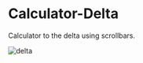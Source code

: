 # Calculator-Delta

Calculator to the delta using scrollbars.

![delta](https://user-images.githubusercontent.com/20402746/51285838-a6a22380-19f0-11e9-934f-a76b1b876543.jpg)
